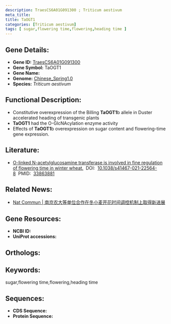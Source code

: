 ```yaml
---
description: TraesCS6A01G091300 ; Triticum aestivum
meta_title:
title: TaOGT1
categories: [Triticum aestivum]
tags: [ sugar,flowering time,flowering,heading time ]
---
```


## Gene Details:
- **Gene ID:**	[TraesCS6A01G091300]()
- **Gene Symbol:** TaOGT1
- **Gene Name:** 
- **Genome:** [Chinese_Spring1.0]()
- **Species:** *Triticum aestivum*

## Functional Description:
   - Constitutive overexpression of the Billing **TaOGT1**b allele in Duster accelerated heading of transgenic plants
   - **TaOGT1** had the O-GlcNAcylation enzyme activity
   - Effects of **TaOGT1**b overexpression on sugar content and flowering-time gene expression.

## Literature:
   - [O-linked N-acetylglucosamine transferase is involved in fine regulation of flowering time in winter wheat.]( https://www.nature.com/articles/s41467-021-22564-8)&nbsp;&nbsp;DOI:&nbsp;&nbsp;[10.1038/s41467-021-22564-8](https://www.nature.com/articles/s41467-021-22564-8)&nbsp;&nbsp;PMID:&nbsp;&nbsp;[33863881](https://pubmed.ncbi.nlm.nih.gov/33863881/)

## Related News:
   - [Nat Commun | 南京农大等单位合作在冬小麦开花时间调控机制上取得新进展](https://mp.weixin.qq.com/s?__biz=Mzg3MDEwNDEyMg==&mid=2247508640&idx=3&sn=95ce8c8fa715c0e54f2aff4709bc7bcd&chksm=ce900ff5f9e786e3af6f0fb3fbebde62f7f3fdb201ea5bcc9db886f024bd2cad9d84024f43e7&scene=27#wechat_redirect)

## Gene Resources:
- **NCBI ID:** [](https://www.ncbi.nlm.nih.gov/gene/?term=)
- **UniProt accessions:** [](https://www.uniprot.org/uniprotkb//entry)

## Orthologs:

## Keywords:
sugar,flowering time,flowering,heading time

## Sequences:
- **CDS Sequence:**
- **Protein Sequence:**

